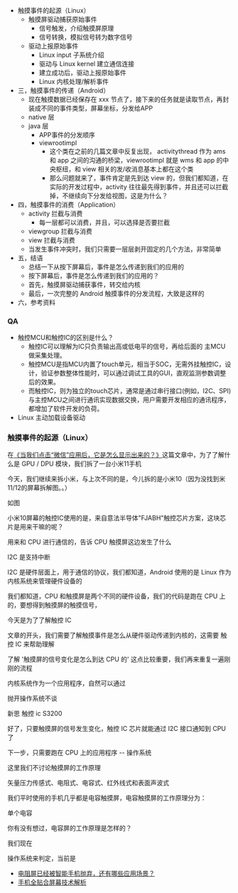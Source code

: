 
- 触摸事件的起源（Linux）
  - 触摸屏驱动捕获原始事件
    - 信号触发，介绍触摸屏原理
    - 信号转换，模拟信号转为数字信号
  - 驱动上报原始事件
    - Linux input 子系统介绍
    - 驱动与 Linux kernel 建立通信连接
    - 建立成功后，驱动上报原始事件
    - Linux 内核处理/解析事件
- 三，触摸事件的传递（Android）
  - 现在触摸数据已经保存在 xxx 节点了，接下来的任务就是读取节点，再封装成不同的事件类型，屏幕坐标，分发给APP
  - native 层
  - java 层
    - APP事件的分发顺序
    - viewrootimpl
      - 这个类在之前的几篇文章中反复出现， activitythread 作为 ams 和 app 之间的沟通的桥梁，viewrootimpl 就是 wms 和 app 的中央枢纽，和 view 相关的发/收消息基本上都在这个类
      - 那么问题就来了，事件肯定是先到达 view 的，但我们都知道，在实际的开发过程中，activity 往往最先得到事件，并且还可以拦截掉，不继续向下分发给视图，这是为什么？
- 四，触摸事件的消费（Application）
  - activity 拦截与消费
    - 每一层都可以消费，并且，可以选择是否要拦截
  - viewgroup 拦截与消费
  - view 拦截与消费
  - 当发生事件冲突时，我们只需要一层层剥开固定的几个方法，非常简单
- 五，结语
  - 总结一下从按下屏幕后，事件是怎么传递到我们的应用的
  - 按下屏幕后，事件是怎么传递到我们的应用的？
  - 首先，触摸屏驱动捕获事件，转交给内核
  - 最后，一次完整的 Android 触摸事件的分发流程，大致是这样的
- 六，参考资料


### QA

- 触控MCU和触控IC的区别是什么？
  - 触控IC可以理解为IC只负责输出高或低电平的信号，再给后面的 主MCU做采集处理。
  - 触控MCU是指MCU内置了touch单元，相当于SOC，无需外挂触控IC，设计，验证参数整体性能时，可以通过调试工具的GUI，直观监测参数调整后的效果。
  - 而触控IC，则为独立的touch芯片，通常是通过串行接口(例如，I2C、SPI)与主控MCU之间进行通讯实现数据交换，用户需要开发相应的通讯程序，都增加了软件开发的负荷。
- Linux 主动加载设备驱动


### 触摸事件的起源（Linux）

在[《当我们点击“微信”应用后，它是怎么显示出来的？》](https://mp.weixin.qq.com/s/JeGPyknzc0G_TCQNHZD3AQ)这篇文章中，为了了解什么是 GPU / DPU 模块，我们拆了一台小米11手机

今天，我们继续来拆小米，与上次不同的是，今儿拆的是小米10（因为没找到米11/12的屏幕拆解图。。）

如图

小米10屏幕的触控IC使用的是，来自意法半导体"FJABH"触控芯片方案，这块芯片是用来干嘛的呢？

用来和 CPU 进行通信的，告诉 CPU 触摸屏这边发生了什么

I2C 是支持中断

I2C 是硬件层面上，用于通信的协议，我们都知道，Android 使用的是 Linux 作为内核系统来管理硬件设备的

我们都知道，CPU 和触摸屏是两个不同的硬件设备，我们的代码是跑在 CPU 上的，要想得到触摸屏的触摸信号，

今天是为了了解触控 IC

文章的开头，我们需要了解触摸事件是怎么从硬件驱动传递到内核的，这需要 触控 IC 来帮助理解

了解 '触摸屏的信号变化是怎么到达 CPU 的' 这点比较重要，我们再来重复一遍刚刚的流程

内核系统作为一个应用程序，自然可以通过

抛开操作系统不谈

新思 触控 ic S3200

好了，只要触摸屏的信号发生变化，触控 IC 芯片就能通过 I2C 接口通知到 CPU 了

下一步，只需要跑在 CPU 上的应用程序 -- 操作系统

这里我们不讨论触摸屏的工作原理

矢量压力传感式、电阻式、电容式、红外线式和表面声波式

我们平时使用的手机几乎都是电容触摸屏，电容触摸屏的工作原理分为：

单个电容

你有没有想过，电容屏的工作原理是怎样的？

我们现在

操作系统来判定，当前是

- [电阻屏已经被智能手机抛弃，还有哪些应用场景？](https://rohm.eefocus.com/article/id-317)
- [手机全贴合屏幕技术解析](https://blog.csdn.net/weixin_51554164/article/details/124965131)